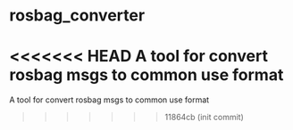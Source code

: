 # rosbag_converter
<<<<<<< HEAD
A tool for convert rosbag msgs to common use format
=======
A tool for convert rosbag msgs to common use format
>>>>>>> 11864cb (init commit)
